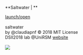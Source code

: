 **Saltwater | **<br>

[launch/open](http://dsii-2018-unirsm.github.io/claudiapnf/making_visible/mv_01)<br>
<br>
saltwater<br>
by @claudiapnf © 2018 MIT License<br>
DSII2018 lab @UniRSM [website](http://dsii-2018-unirsm.github.io/)<br>
<br>
![](https://i.imgur.com/6g9e9nm.jpg)
